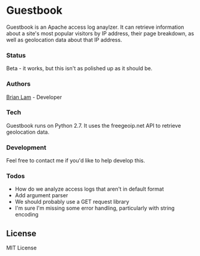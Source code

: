 # Guestbook

Guestbook is an Apache access log anaylzer. It can retrieve information about a site's most popular visitors by IP address, their page breakdown, as well as geolocation data about that IP address. 

### Status
Beta - it works, but this isn't as polished up as it should be. 

### Authors
[Brian Lam] - Developer

### Tech

Guestbook runs on Python 2.7. It uses the freegeoip.net API to retrieve geolocation data. 

### Development

Feel free to contact me if you'd like to help develop this. 

### Todos

 - How do we analyze access logs that aren't in default format
 - Add argument parser
 - We should probably use a GET request library
 - I'm sure I'm missing some error handling, particularly with string encoding


License
----
MIT License

[Brian Lam]: <http://brianlam.me>